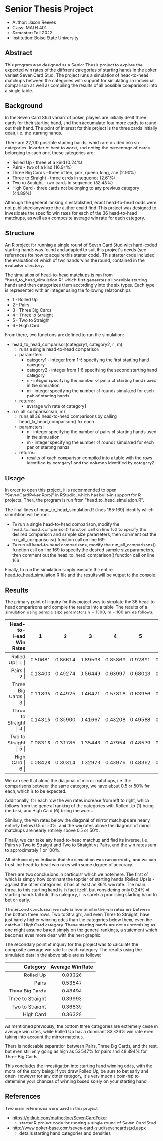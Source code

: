 # Senior Thesis Project

* Author: Jaxon Reeves
* Class: MATH 401
* Semester: Fall 2022
* Institution: Boise State University

## Abstract

This program was designed as a Senior Thesis project to explore
the expected win rates of the different categories of starting hands
in the poker variant Seven Card Stud. The project runs a simulation
of head-to-head matchups between the categories with support for
simulating an individual comparison as well as compiling the results
of all possible comparisons into a single table.

## Background

In the Seven Card Stud variant of poker, players are initially dealt
three cards for their starting hand, and then accumulate four more cards
to round out their hand. The point of interest for this project is the
three cards initially dealt, i.e. the starting hands.

There are 22,100 possible starting hands, which are divided into six categories. In order of best to worst, and noting the percentage of cards belonging to each
one, these categories are:

* Rolled Up - three of a kind (0.24%)
* Pairs - two of a kind (16.94%)
* Three Big Cards - three of ten, jack, queen, king, ace (2.90%)
* Three to Straight - three cards in sequence (2.61%)
* Two to Straight - two cards in sequence (32.43%)
* High Card - three cards not belonging to any previous category (44.89%)

Although the general ranking is established, exact head-to-head odds were
not published anywhere the author could find. This project was designed
to investigate the specific win rates for each of the 36 head-to-head
matchups, as well as a composite average win rate for each category.

## Structure

An R project for running a single round of Seven Card Stud with hard-coded
starting hands was found and adapted to suit this project's needs (see
references for how to acquire this starter code). This starter code included
the evaluation of which of two hands wins the round, contained in the evaluator
directory.

The simulation of head-to-head matchups is run from "head_to_head_simulation.R"
which first generates all possible starting hands and then categorizes them
accordingly into the six types. Each type is represented with an integer using the following relationships:

* 1 - Rolled Up
* 2 - Pairs
* 3 - Three Big Cards
* 4 - Three to Straight
* 5 - Two to Straight
* 6 - High Card

From there, two functions are defined to run the simulation:

* head_to_head_comparison(category1, category2, n, m)
    * runs a single head-to-head comparison
    * parameters:
        * category1 - integer from 1-6 specifying the first starting hand category
        * category2 - integer from 1-6 specifying the second starting hand category
        * n - integer specifying the number of pairs of starting hands used in the simulation
        * m - integer specifying the number of rounds simulated for each pair of starting hands
    * returns:
        * average win rate of category1
* run_all_comparisons(n, m)
    * runs all 36  head-to-head comparisons by calling head_to_head_comparison() for each
    * parameters:
        * n - integer specifying the number of pairs of starting hands used in the simulation
        * m - integer specifying the number of rounds simulated for each pair of starting hands
    * returns:
        * results of each comparison compiled into a table with the rows identified by category1 and the columns identified by category2

## Usage

In order to open this project, it is recommended to open "SevenCardPoker.Rproj" in RStudio, which has built-in support for R projects. Then, the program is run
from "head_to_head_simulation.R".

The final lines of head_to_head_simulation.R (lines 165-169) identify which simulation will be run:

* To run a single head-to-head comparison, modify the head_to_head_comparison() function call on line 166 to specify the desired comparison and sample size parameters, then comment out the run_all_comparisons() function call on line 169
* To run all head-to-head comparisons, modify the run_all_comparisons() function call on line 169 to specify the desired sample size parameters, then comment out the head_to_head_comparison() function call on line 166

Finally, to run the simulation simply execute the entire head_to_head_simulation.R file and the results will be output to the console.

## Results

The primary point of inquiry for this project was to simulate the 36 head-to-head comparisons and compile the results into a table. The results of a simulation using sample size parameters n = 1000, m = 100 are as follows:

| Head-to-Head Win Rates | 1 | 2 | 3 | 4 | 5 | 6 |
|-:|:-:|:-:|:-:|:-:|:-:|:-:|
| Rolled Up \| 1 \| | 0.50681 | 0.86614 | 0.89598 | 0.85869 | 0.92891 | 0.94301 |
| Pairs \| 2 \| | 0.13403 | 0.49274 | 0.56449 | 0.63997 | 0.68013 | 0.70144 |
| Three Big Cards \| 3 \| | 0.11895 | 0.44925 | 0.46471 | 0.57816 | 0.63956 | 0.65898 |
| Three to Straight \| 4 \| | 0.14315 | 0.35900 | 0.41667 | 0.48208 | 0.49588 | 0.50277 |
| Two to Straight \| 5 \| | 0.08316 | 0.31785 | 0.35443 | 0.47954 | 0.48579 | 0.48955 |
| High Card \| 6 \| | 0.08428 | 0.30314 | 0.32973 | 0.48976 | 0.48362 | 0.48913 |

We can see that along the diagonal of mirror matchups, i.e. the comparisons between the same category, we have about 0.5 or 50% for each, which is to be expected.

Additionally, for each row the win rates increase from left to right, which follows from the general ranking of the categories with Rolled Up (1) being the best, and High Card (6) being the worst.

Similarly, the win rates below the diagonal of mirror matchups are nearly entirely below 0.5 or 50%, and the win rates above the diagonal of mirror matchups are nearly entirely above 0.5 or 50%.

Finally, we can take any head-to-head matchup and find its inverse, i.e. Pairs vs Two to Straight and Two to Straight vs Pairs, and the win rates sum to approximately 1 or 100%.

All of these signs indicate that the simulation was run correctly, and we can trust the head-to-head win rates with some degree of accuracy.

There are two conclusions in particular which we note here. The first of which is simply how dominant the top tier of starting hands (Rolled Up) is - against the other categories, it has at least an 86% win rate. The main threat to this starting hand is in fact itself, but considering only 0.24% of starting hands fall into this category, it is surely a promising starting hand to bet on early.

The second conclusion we note is how similar the win rates are between the bottom three rows. Two to Straight, and even Three to Straight, have just barely higher winning odds than the categories below them, even the catch-all High Card category. These starting hands are not as promising as one might assume based simply on the general rankings, a statement which becomes even more clear with the next graphic.

The secondary point of inquiry for this project was to calculate the composite average win rate for each category. The results using the simulated data in the above table are as follows:

| Category | Average Win Rate |
|-:|:-:|
| Rolled Up | 0.83326 |
| Pairs | 0.53547 |
| Three Big Cards | 0.48494 |
| Three to Straight | 0.39993 |
| Two to Straight | 0.36839 |
| High Card | 0.36328 |

As mentioned previously, the bottom three categories are extremely close in average win rates, while Rolled Up has a dominant 83.326% win rate even taking into account the mirror matchup.

There is noticeable separation between Pairs, Three Big Cards, and the rest, but even still only going as high as 53.547% for pairs and 48.494% for Three Big Cards.

This concludes the investigation into starting hand winning odds, with the moral of the story being: if you draw Rolled Up, be sure to bet early and often! However for any other category, it's very much a coin-flip to determine your chances of winning based solely on your starting hand.

## References

Two main references were used in this project:

* https://github.com/mathedjoe/SevenCardPoker
    * starter R project code for running a single round of Seven Card Stud
* http://www.poker-base.com/seven-card-stud/sevencardstud.aspx
    * details starting hand categories and densities
